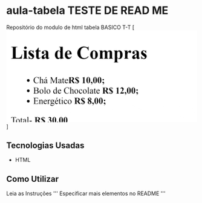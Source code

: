# aula-tabela TESTE DE READ ME
Repositório do modulo de html tabela BASICO T-T
[<img src="./Tela-Gif.gif" alt="gif tela inicial">]
## Tecnologias Usadas

- HTML

## Como Utilizar

Leia as Instruções 
'''
Especificar mais elementos no README
'''

